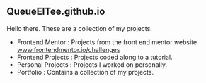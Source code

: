 ## QueueElTee.github.io
Hello there.
These are a collection of my projects.

- Frontend Mentor : Projects from the front end mentor website. www.frontendmentor.io/challenges
- Frontend Projects : Projects coded along to a tutorial.
- Personal Projects : Projects I worked on personally.
- Portfolio : Contains a collection of my projects.
